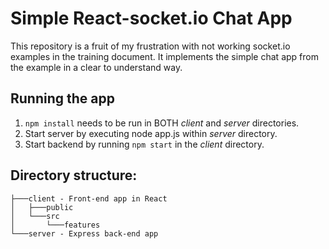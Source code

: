 # Simple React-socket.io Chat App

This repository is a fruit of my frustration with not working socket.io examples in the training document.
It implements the simple chat app from the example in a clear to understand way.

## Running the app

1. `npm install` needs to be run in BOTH _client_ and _server_ directories.
2. Start server by executing node app.js within _server_ directory.
3. Start backend by running `npm start` in the _client_ directory.

## Directory structure:
```
├───client - Front-end app in React
│   ├───public
│   └───src
│       └───features
└───server - Express back-end app
```
